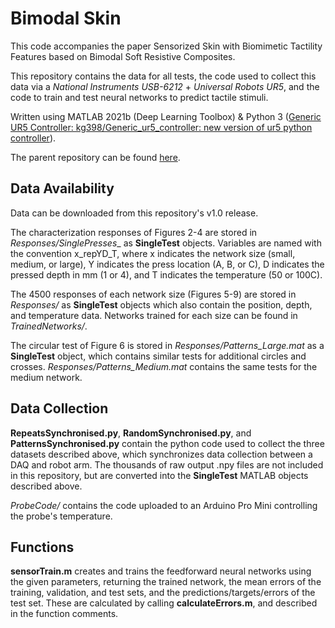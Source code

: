 # Bimodal Skin
This code accompanies the paper Sensorized Skin with Biomimetic Tactility Features based on Bimodal Soft Resistive Composites.

This repository contains the data for all tests, the code used to collect this data via a _National Instruments USB-6212_ + _Universal Robots UR5_, and the code to train and test neural networks to predict tactile stimuli.

Written using MATLAB 2021b (Deep Learning Toolbox) & Python 3 ([Generic UR5 Controller: kg398/Generic_ur5_controller: new version of ur5 python controller](https://github.com/kg398/Generic_ur5_controller)).

The parent repository can be found [here](https://github.com/DSHardman/TemperatureSensors).

## Data Availability
Data can be downloaded from this repository's v1.0 release.

The characterization responses of Figures 2-4 are stored in _Responses/SinglePresses__ as **SingleTest** objects. Variables are named with the convention x_repYD_T, where x indicates the network size (small, medium, or large), Y indicates the press location (A, B, or C), D indicates the pressed depth in mm (1 or 4), and T indicates the temperature (50 or 100C).

The 4500 responses of each network size (Figures 5-9) are stored in _Responses/_ as **SingleTest** objects which also contain the position, depth, and temperature data. Networks trained for each size can be found in _TrainedNetworks/_.

The circular test of Figure 6 is stored in _Responses/Patterns_Large.mat_ as a **SingleTest** object, which contains similar tests for additional circles and crosses. _Responses/Patterns_Medium.mat_ contains the same tests for the medium network.

## Data Collection
**RepeatsSynchronised.py**, **RandomSynchronised.py**, and **PatternsSynchronised.py** contain the python code used to collect the three datasets described above, which synchronizes data collection between a DAQ and robot arm. The thousands of raw output .npy files are not included in this repository, but are converted into the **SingleTest** MATLAB objects described above.

_ProbeCode/_ contains the code uploaded to an Arduino Pro Mini controlling the probe's temperature.

## Functions
**sensorTrain.m** creates and trains the feedforward neural networks using the given parameters, returning the trained network, the mean errors of the training, validation, and test sets, and the predictions/targets/errors of the test set. These are calculated by calling **calculateErrors.m**, and described in the function comments.
